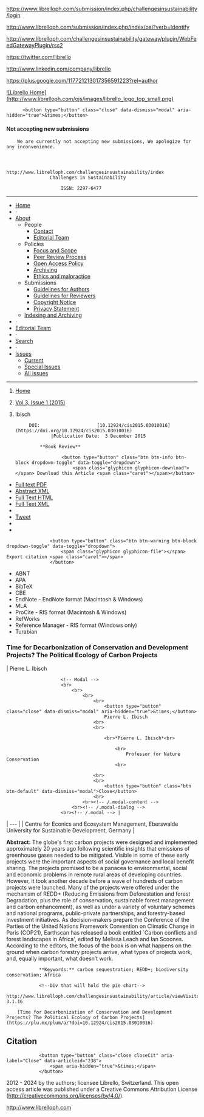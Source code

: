 <!-- Google Tag Manager -->
<noscript><iframe src="//www.googletagmanager.com/ns.html?id=GTM-KZQS36" height="0" width="0" style="display:none;visibility:hidden"></iframe></noscript>

<!-- End Google Tag Manager -->

<!-- AddThis Smart Layers BEGIN -->
<!-- Go to http://www.addthis.com/get/smart-layers to customize -->

<!-- AddThis Smart Layers END -->

<!--a target='blank' href="https://www.librelloph.com/submission/index.php/challengesinsustainability/author/submit">
                <img src="http://www.librelloph.com/ojs/images/submit.png" width="100px" height="31px" alt="Twitter"/>
            </a-->

https://www.librelloph.com/submission/index.php/challengesinsustainability/login

http://www.librelloph.com/submission/index.php/index/oai?verb=Identify

http://www.librelloph.com/challengesinsustainability/gateway/plugin/WebFeedGatewayPlugin/rss2

https://twitter.com/librello

http://www.linkedin.com/company/librello

https://plus.google.com/117721213017356591223?rel=author

[!\[Librello Home\](http://www.librelloph.com/ojs/images/librello_logo_top_small.png)](http://www.librelloph.com)

<!-- MODAL SUbmissions disabled -->

          <button type="button" class="close" data-dismiss="modal" aria-hidden="true">&times;</button>
          
#### Not accepting new submissions

        We are currently not accepting new submissions, We apologize for any inconvenience.

<!-- /.modal-content -->
    
<!-- /.modal-dialog -->
  
<!-- /.modal -->

# 
                                                    http://www.librelloph.com/challengesinsustainability/index
                    Challenges in Sustainability 

                        ISSN: 2297-6477

* * *

- [Home](http://www.librelloph.com/challengesinsustainability/index)
- ·
- [About](http://www.librelloph.com/challengesinsustainability/about)
    - People
        - [Contact](http://www.librelloph.com/challengesinsustainability/about/contact)
        - [Editorial Team](http://www.librelloph.com/challengesinsustainability/about/editorialTeam)
    - Policies
        - [Focus and Scope](http://www.librelloph.com/challengesinsustainability/about/editorialPolicies#focusAndScope)
        - [Peer Review Process](http://www.librelloph.com/challengesinsustainability/about/editorialPolicies#peerReviewProcess)
        - [Open Access Policy](http://www.librelloph.com/challengesinsustainability/about/editorialPolicies#openAccessPolicy)
        - [Archiving](http://www.librelloph.com/challengesinsustainability/about/editorialPolicies#archiving)
        - [Ethics and malpractice](http://www.librelloph.com/challengesinsustainability/pages/view/ethics_and_malpractice_guidelines)
    - Submissions
        - [Guidelines for Authors](/submission/public/ref_style/new_guidelines_for_authors.pdf)
        - [Guidelines
                                for Reviewers](/submission/public/ref_style/guidelines_for_reviewers.pdf)
        - [Copyright Notice](http://www.librelloph.com/challengesinsustainability/about/submissions#copyrightNotice)
        - [Privacy Statement](http://www.librelloph.com/challengesinsustainability/about/submissions#privacyStatement)
    - [Indexing and
                    Archiving](http://www.librelloph.com/challengesinsustainability/pages/view/indexArchive)
- ·
- [Editorial Team](http://www.librelloph.com/challengesinsustainability/about/editorialTeam)
- ·
- [Search](http://www.librelloph.com/challengesinsustainability/search)
- ·
- [Issues](http://www.librelloph.com/challengesinsustainability/issue/archive)
    - [Current](http://www.librelloph.com/challengesinsustainability/issue/current)
    - [Special
                    Issues](http://www.librelloph.com/challengesinsustainability/pages/view/specialissues)
    - [All
                    issues](http://www.librelloph.com/challengesinsustainability/issue/archive)

* * *

1. [Home](http://www.librelloph.com/challengesinsustainability/index)
2. [Vol 3, Issue 1 (2015)](http://www.librelloph.com/challengesinsustainability/issue/view/cis-3.1)
3. Ibisch

            DOI:                     [10.12924/cis2015.03010016](https://doi.org/10.12924/cis2015.03010016)
                    |Publication Date:  3 December 2015

                **Book Review**

                        <button type="button" class="btn btn-info btn-block dropdown-toggle" data-toggle="dropdown">
                            <span class="glyphicon glyphicon-download"></span> Download this Article <span class="caret"></span></button>
- [Full text PDF](http://www.librelloph.com/challengesinsustainability/article/download/cis-3.1.16/pdf)
- [Abstract XML](http://www.librelloph.com/challengesinsustainability/article/viewXML/cis-3.1.16/xml)
- [Full Text HTML](http://www.librelloph.com/challengesinsustainability/article/view/cis-3.1.16/html)
- [Full Text XML](http://www.librelloph.com/challengesinsustainability/article/view/cis-3.1.16/xml)
- 
- [Tweet](https://twitter.com/share)
- 
- 

                    <button type="button" class="btn btn-warning btn-block dropdown-toggle" data-toggle="dropdown">
                        <span class="glyphicon glyphicon-file"></span> Export citation <span class="caret"></span>
                    </button>
- ABNT
- APA
- BibTeX
- CBE
- EndNote - EndNote format (Macintosh & Windows)
- MLA
- ProCite - RIS format (Macintosh & Windows)
- RefWorks
- Reference Manager - RIS format (Windows only)
- Turabian

### Time for Decarbonization of Conservation and Development Projects? The Political Ecology of Carbon Projects

| Pierre L. Ibisch

                        <!-- Modal -->
                        <br>
                            <br>
                                <br>
                                    <br>
                                        <button type="button" class="close" data-dismiss="modal" aria-hidden="true">&times;</button>
                                        Pierre L. Ibisch
                                    <br>
                                    <br>

                                        <br>*Pierre L. Ibisch*<br>
                                        
                                            <br>
                                                Professor for Nature Conservation
                                            <br>
                                        
                                    <br>
                                    <br>
                                        <button type="button" class="btn btn-default" data-dismiss="modal">Close</button>
                                    <br>
                                <br><!-- /.modal-content -->
                            <br><!-- /.modal-dialog -->
                        <br><!-- /.modal --> |
| --- |
| Centre for Econics and Ecosystem Management, Eberswalde University for Sustainable Development, Germany |

**Abstract:**
                    The globe's first carbon projects were designed and implemented approximately 20 years ago following scientific insights that emissions of greenhouse gases needed to be mitigated. Visible in some of these early projects were the important aspects of social governance and local benefit sharing. The projects promised to be a panacea to environmental, social and economic problems in remote rural areas of developing countries. However, it took another decade before a wave of hundreds of carbon projects were launched. Many of the projects were offered under the mechanism of REDD+ (Reducing Emissions from Deforestation and forest Degradation, plus the role of conservation, sustainable forest management and carbon enhancement), as well as under a variety of voluntary schemes and national programs, public-private partnerships, and forestry-based investment initiatives. As decision-makers prepare the Conference of the Parties of the United Nations Framework Convention on Climatic Change in Paris (COP21), Earthscan has released a book entitled `Carbon conflicts and forest landscapes in Africa', edited by Melissa Leach and Ian Scoones. According to the editors, the focus of the book is on what happens on the ground when carbon forestry projects arrive, what types of projects work, and, equally important, what doesn’t work.

                **Keywords:** carbon sequestration; REDD+; biodiversity conservation; Africa

                <!--Div that will hold the pie chart-->
                http://www.librelloph.com/challengesinsustainability/article/viewVisits/cis-3.1.16

        [Time for Decarbonization of Conservation and Development Projects? The Political Ecology of Carbon Projects](https://plu.mx/plum/a/?doi=10.12924/cis2015.03010016)

## Citation

                <button type="button" class="close closeCit" aria-label="Close" data-articleid="238">
                    <span aria-hidden="true">&times;</span>
                </button>

<!-- content -->

<!-- main -->

<!-- body -->

 2012 - 2024  by the authors; licensee Librello, Switzerland. This open access article was published
under a Creative Commons Attribution License (http://creativecommons.org/licenses/by/4.0/).

http://www.librelloph.com

 <!-- container -->